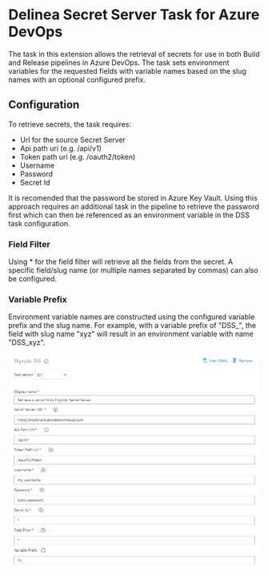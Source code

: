 # Delinea Secret Server Task for Azure DevOps

The task in this extension allows the retrieval of secrets for use in both Build and Release pipelines in Azure DevOps. The task sets environment variables for the requested fields with variable names based on the slug names with an optional configured prefix. 

## Configuration

To retrieve secrets, the task requires:

- Url for the source Secret Server
- Api path uri (e.g. /api/v1)
- Token path uri (e.g. /oauth2/token)
- Username
- Password
- Secret Id

It is recomended that the password be stored in Azure Key Vault. Using this approach requires an additional task in the pipeline to retrieve the password first which can then be referenced as an environment variable in the DSS task configuration.

### Field Filter

Using * for the field filter will retrieve all the fields from the secret. A specific field/slug name (or multiple names separated by commas) can also be configured.

### Variable Prefix

Environment variable names are constructed using the configured variable prefix and the slug name. For example, with a variable prefix of "DSS_", the field with slug name "xyz" will result in an environment variable with name "DSS_xyz".

![Delinea Secret Server Task Configuration](https://github.com/DelineaXPM/SS-ADO-BuildTask/raw/main/images/task-config.png)
